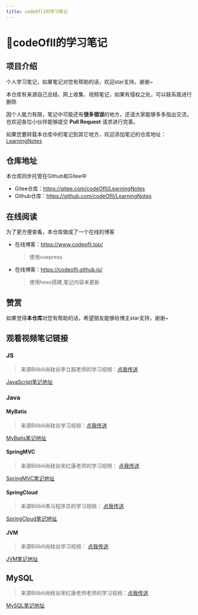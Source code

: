 ```yaml
---
title: codeOflI的学习笔记  
---
```

# 📙codeOflI的学习笔记

## 项目介绍

个人学习笔记，如果笔记对您有帮助的话，欢迎star支持，谢谢~

本仓库有来源自己总结、网上收集、视频笔记，如果有侵权之处，可以联系我进行删除

因个人能力有限，笔记中可能还有**很多错误**的地方，还请大家能够多多指出交流，也欢迎各位小伙伴能够提交 **Pull Request** 请求进行完善。

如果您要转载本仓库中的笔记到其它地方，欢迎添加笔记的仓库地址：[LearningNotes](https://github.com/codeOflI/LearningNotes)

## 仓库地址

本仓库同步托管在Github和Gitee中

- Gitee仓库：<https://gitee.com/codeOflI/LearningNotes>
- Github仓库：<https://github.com/codeOflI/LearningNotes>

## 在线阅读

为了更方便查看，本仓库做成了一个在线的博客

- 在线博客：<https://www.codeofli.top/>

  > 使用vuepress

- 在线博客：<https://codeofli.github.io/>

  > 使用hexo搭建,笔记内容未更新

## 赞赏

如果觉得**本仓库**对您有帮助的话，希望朋友能够给博主star支持，谢谢~

## 观看视频笔记链接

### JS

> 来源Bilibili尚硅谷李立超老师的学习视频：[点我传送](https://www.bilibili.com/video/BV1YW411T7GX?spm_id_from=333.337.search-card.all.click)

[JavaScript笔记地址](https://github.com/codeOflI/LearningNotes/blob/master/JSNote/JavaScript/JavaScript.md)


### Java
#### MyBatis
> 来源Bilibili尚硅谷学习视频：[点我传送](https://www.bilibili.com/video/BV1VP4y1c7j7?spm_id_from=333.337.search-card.all.click)

[MyBatis笔记地址](https://github.com/codeOflI/LearningNotes/tree/master/JavaNote/MyBatis)
#### SpringMVC
> 来源Bilibili尚硅谷宋红康老师的学习视频： [点我传送](https://www.bilibili.com/video/BV1Ry4y1574R)

[SpringMVC笔记地址](https://github.com/codeOflI/LearningNotes/blob/master/JavaNote/SpringMVC/SpringMVC.md)

#### SpringCloud
> 来源Bilibili黑马程序员的学习视频： [点我传送](https://www.bilibili.com/video/BV1LQ4y127n4?spm_id_from=333.999.0.0)

[SpringCloud笔记地址](https://github.com/codeOflI/LearningNotes/blob/master/JavaNote/SpringCloud/SpringCloud.md)
#### JVM
> 来源Bilibili尚硅谷学习视频： [点我传送](https://www.bilibili.com/video/BV1PJ411n7xZ?spm_id_from=333.999.0.0)

[JVM笔记地址](https://github.com/codeOflI/LearningNotes/blob/master/JavaNote/JVM/JVM%E4%B8%8A%E7%AF%87-%E5%86%85%E5%AD%98%E4%B8%8E%E5%9E%83%E5%9C%BE%E5%9B%9E%E6%94%B6%E7%AF%87/JVM.md)


## MySQL

> 来源Bilibili尚硅谷宋红康老师老师的学习视频：[点我传送](https://www.bilibili.com/video/BV1iq4y1u7vj?spm_id_from=333.999.0.0)

[MySQL笔记地址](https://github.com/codeOflI/LearningNotes/blob/master/%E6%95%B0%E6%8D%AE%E5%BA%93/MySQL/MySQL.md)

